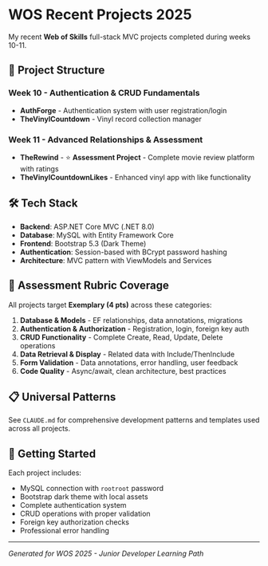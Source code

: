 # WOS Recent Projects 2025

My recent **Web of Skills** full-stack MVC projects completed during weeks 10-11.

## 📁 Project Structure

### Week 10 - Authentication & CRUD Fundamentals
- **AuthForge** - Authentication system with user registration/login
- **TheVinylCountdown** - Vinyl record collection manager

### Week 11 - Advanced Relationships & Assessment
- **TheRewind** - ⭐ **Assessment Project** - Complete movie review platform with ratings
- **TheVinylCountdownLikes** - Enhanced vinyl app with like functionality

## 🛠️ Tech Stack

- **Backend**: ASP.NET Core MVC (.NET 8.0)
- **Database**: MySQL with Entity Framework Core
- **Frontend**: Bootstrap 5.3 (Dark Theme)
- **Authentication**: Session-based with BCrypt password hashing
- **Architecture**: MVC pattern with ViewModels and Services

## 🎯 Assessment Rubric Coverage

All projects target **Exemplary (4 pts)** across these categories:
1. **Database & Models** - EF relationships, data annotations, migrations
2. **Authentication & Authorization** - Registration, login, foreign key auth
3. **CRUD Functionality** - Complete Create, Read, Update, Delete operations
4. **Data Retrieval & Display** - Related data with Include/ThenInclude
5. **Form Validation** - Data annotations, error handling, user feedback
6. **Code Quality** - Async/await, clean architecture, best practices

## 📋 Universal Patterns

See `CLAUDE.md` for comprehensive development patterns and templates used across all projects.

## 🚀 Getting Started

Each project includes:
- MySQL connection with `rootroot` password
- Bootstrap dark theme with local assets
- Complete authentication system
- CRUD operations with proper validation
- Foreign key authorization checks
- Professional error handling

---
*Generated for WOS 2025 - Junior Developer Learning Path*